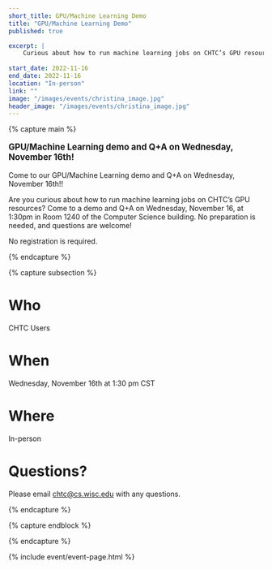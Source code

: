 ```yaml
---
short_title: GPU/Machine Learning Demo
title: "GPU/Machine Learning Demo"
published: true

excerpt: |
    Curious about how to run machine learning jobs on CHTC’s GPU resources? Come to a demo and Q+A on Wednesday, November 16th!
    
start_date: 2022-11-16
end_date: 2022-11-16
location: "In-person"
link: ""
image: "/images/events/christina_image.jpg"
header_image: "/images/events/christina_image.jpg"
---
```


{% capture main %}

<p style="font-size: larger; font-weight: bold;">GPU/Machine Learning demo and Q+A on Wednesday, November 16th!</p>

Come to our GPU/Machine Learning demo and Q+A on Wednesday, November 16th!!

Are you curious about how to run machine learning jobs on CHTC’s GPU resources? Come to a demo and Q+A on Wednesday, November 16, at 1:30pm in Room 1240 of the Computer Science building. No preparation is needed, and questions are welcome!

No registration is required.

{% endcapture %}


{% capture subsection %}
# Who

CHTC Users

# When

Wednesday, November 16th at 1:30 pm CST

# Where

In-person

# Questions?

Please email <chtc@cs.wisc.edu> with any questions.

{% endcapture %}

{% capture endblock %}


{% endcapture %}

{% include event/event-page.html %}

